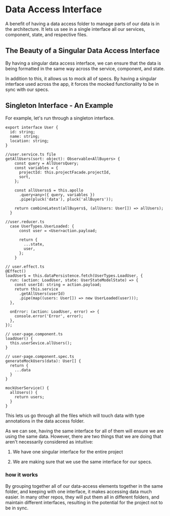  Data Access Interface 
======================

A benefit of having a data access folder to manage parts of our data is
in the architecture. It lets us see in a single interface all our
services, component, state, and respective files.

 The Beauty of a Singular Data Access Interface 
-----------------------------------------------

By having a singular data access interface, we can ensure that the data
is being formatted in the same way across the service, component, and
state.

In addition to this, it allows us to mock all of specs. By having a
singular interface used across the app, it forces the mocked
functionality to be in sync with our specs.

 Singleton Interface - An Example 
---------------------------------

For example, let's run through a singleton interface.

    export interface User {
      id: string;
      name: string;
      location: string;
    }

    //user.service.ts file
    getAllUsers(sort: object): Observable<AllBuyers> {
        const query = AllUsersQuery;
        const variables = {
          projectId: this.projectFacade.projectId,
          sort,
        };

        const allUserss$ = this.apollo
          .query<any>({ query, variables })
          .pipe(pluck('data'), pluck('allBuyers'));

        return combineLatest(allBuyers$, (allUsers: User[]) => allUsers);
      }

    //user.reducer.ts
      case UserTypes.UserLoaded: {
          const user = <User>action.payload;

          return {
            ...state,
            user,
          };
        }

    // user.effect.ts
    @Effect()
    loadUser$ = this.dataPersistence.fetch(UserTypes.LoadUser, {
      run: (action: LoadUser, state: UserStateModelState) => {
        const userId: string = action.payload;
        return this.service
          .getAllUsers(userId)
          .pipe(map((users: User[]) => new UserLoaded(user)));
      },

      onError: (action: LoadUser, error) => {
        console.error('Error', error);
      },
    });

    // user-page.component.ts
    loadUser() {
      this.userSevice.allUsers();
    }

    // user-page.component.spec.ts
    generateMockUsers(data): User[] {
      return {
        ...data
      }
    }

    mockUserService() {
      allUsers() {
        return users;
      }
    }

This lets us go through all the files which will touch data with type
annotations in the data access folder.

As we can see, having the same interface for all of them will ensure we
are using the same data. However, there are two things that we are doing
that aren't necessarily considered as intuitive:

1.  We have one singular interface for the entire project

2.  We are making sure that we use the same interface for our specs.

### how it works

By grouping together all of our data-access elements together in the
same folder, and keeping with one interface, it makes accessing data
much easier. In many other repos, they will put them all in different
folders, and maintain different interfaces, resulting in the potential
for the project not to be in sync.
